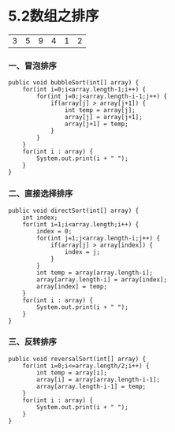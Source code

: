 # 5.2数组之排序

<center>
<table>
  <tr>
    <td>3</td>
    <td>5</td>
    <td>9</td>
    <td>4</td>
    <td>1</td>
    <td>2</td>
  </tr>
</table>
</center>

### 一、冒泡排序  

	public void bubbleSort(int[] array) {
		for(int i=0;i<array.length-1;i++) {
			for(int j=0;j<array.length-i-1;j++) {
				if(array[j] > array[j+1]) {
					int temp = array[j];
					array[j] = array[j+1];
					array[j+1] = temp;
				}
			}
		}
		for(int i : array) {
			System.out.print(i + " ");
		}
	}

### 二、直接选择排序

	public void directSort(int[] array) {
		int index;
		for(int i=1;i<array.length;i++) {
			index = 0;
			for(int j=1;j<array.length-i;j++) {
				if(array[j] > array[index]) {
					index = j;
				}
			}
			int temp = array[array.length-i];
			array[array.length-i] = array[index];
			array[index] = temp;
		}
		for(int i : array) {
			System.out.print(i + " ");
		}
	}

### 三、反转排序

	public void reversalSort(int[] array) {
		for(int i=0;i<=array.length/2;i++) {
			int temp = array[i];
			array[i] = array[array.length-i-1];
			array[array.length-i-1] = temp;
		}
		for(int i : array) {
			System.out.print(i + " ");
		}
	}


